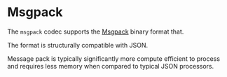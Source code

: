 # Msgpack

The `msgpack` codec supports the [Msgpack](https://msgpack.org) binary format that.

The format is structurally compatible with JSON.

Message pack is typically significantly more compute efficient to process and requires less memory
when compared to typical JSON processors.

